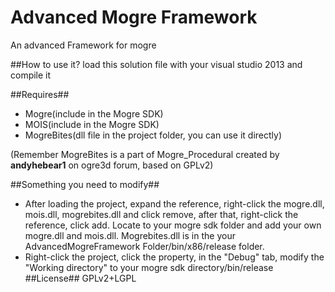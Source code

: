  Advanced Mogre Framework
=============
An advanced Framework for mogre

##How to use it?
load this solution file with your visual studio 2013 and compile it

##Requires##
* Mogre(include in the Mogre SDK)
* MOIS(include in the Mogre SDK)
* MogreBites(dll file in the project folder, you can use it directly)
<p>(Remember MogreBites is a part of Mogre_Procedural created by <b>andyhebear1</b> on ogre3d forum, based on GPLv2)

##Something you need to modify##
* After loading the project, expand the reference, right-click the mogre.dll, mois.dll, mogrebites.dll and click remove, after that, right-click the reference, click add. Locate to your mogre sdk folder and add your own mogre.dll and mois.dll. Mogrebites.dll is in the your AdvancedMogreFramework Folder/bin/x86/release folder.
* Right-click the project, click the property, in the "Debug" tab, modify the "Working directory" to your mogre sdk directory/bin/release
##License##
GPLv2+LGPL
